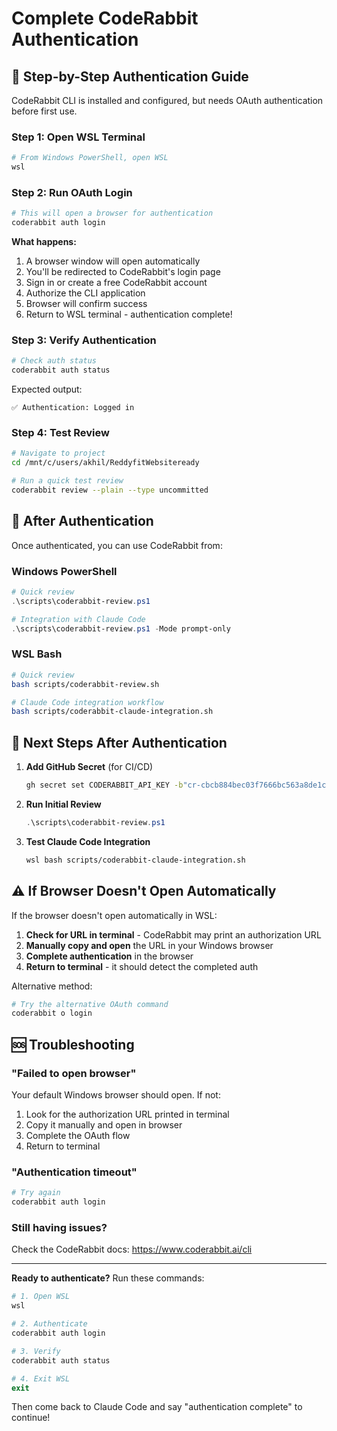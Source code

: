 # Complete CodeRabbit Authentication

## 🔑 Step-by-Step Authentication Guide

CodeRabbit CLI is installed and configured, but needs OAuth authentication before first use.

### Step 1: Open WSL Terminal

```powershell
# From Windows PowerShell, open WSL
wsl
```

### Step 2: Run OAuth Login

```bash
# This will open a browser for authentication
coderabbit auth login
```

**What happens:**
1. A browser window will open automatically
2. You'll be redirected to CodeRabbit's login page
3. Sign in or create a free CodeRabbit account
4. Authorize the CLI application
5. Browser will confirm success
6. Return to WSL terminal - authentication complete!

### Step 3: Verify Authentication

```bash
# Check auth status
coderabbit auth status
```

Expected output:
```
✅ Authentication: Logged in
```

### Step 4: Test Review

```bash
# Navigate to project
cd /mnt/c/users/akhil/ReddyfitWebsiteready

# Run a quick test review
coderabbit review --plain --type uncommitted
```

## 🎯 After Authentication

Once authenticated, you can use CodeRabbit from:

### Windows PowerShell

```powershell
# Quick review
.\scripts\coderabbit-review.ps1

# Integration with Claude Code
.\scripts\coderabbit-review.ps1 -Mode prompt-only
```

### WSL Bash

```bash
# Quick review
bash scripts/coderabbit-review.sh

# Claude Code integration workflow
bash scripts/coderabbit-claude-integration.sh
```

## 🔄 Next Steps After Authentication

1. **Add GitHub Secret** (for CI/CD)
   ```bash
   gh secret set CODERABBIT_API_KEY -b"cr-cbcb884bec03f7666bc563a8de1c358ff13329051e9c960add3eeabade"
   ```

2. **Run Initial Review**
   ```powershell
   .\scripts\coderabbit-review.ps1
   ```

3. **Test Claude Code Integration**
   ```bash
   wsl bash scripts/coderabbit-claude-integration.sh
   ```

## ⚠️ If Browser Doesn't Open Automatically

If the browser doesn't open automatically in WSL:

1. **Check for URL in terminal** - CodeRabbit may print an authorization URL
2. **Manually copy and open** the URL in your Windows browser
3. **Complete authentication** in the browser
4. **Return to terminal** - it should detect the completed auth

Alternative method:

```bash
# Try the alternative OAuth command
coderabbit o login
```

## 🆘 Troubleshooting

### "Failed to open browser"

Your default Windows browser should open. If not:
1. Look for the authorization URL printed in terminal
2. Copy it manually and open in browser
3. Complete the OAuth flow
4. Return to terminal

### "Authentication timeout"

```bash
# Try again
coderabbit auth login
```

### Still having issues?

Check the CodeRabbit docs: https://www.coderabbit.ai/cli

---

**Ready to authenticate?** Run these commands:

```powershell
# 1. Open WSL
wsl

# 2. Authenticate
coderabbit auth login

# 3. Verify
coderabbit auth status

# 4. Exit WSL
exit
```

Then come back to Claude Code and say "authentication complete" to continue!
